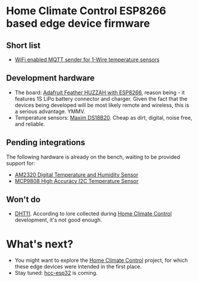 # Home Climate Control ESP8266 based edge device firmware

## Short list
* [WiFi enabled MQTT sender for 1-Wire temperature sensors](https://github.com/home-climate-control/hcc-ESP8266/tree/master/ES8266-mqtt-wifi-onewire)

## Development hardware

* The board: [Adafruit Feather HUZZAH with ESP8266](https://www.adafruit.com/product/3213), reason being - it features 1S LiPo battery connector and charger. Given the fact that the devices being developed will be most likely remote and wireless, this is a serious advantage. YMMV.
* Temperature sensors: [Maxim DS18B20](https://datasheets.maximintegrated.com/en/ds/DS18B20.pdf). Cheap as dirt, digital, noise free, and reliable.

## Pending integrations

The following hardware is already on the bench, waiting to be provided support for:

* [AM2320 Digital Temperature and Humidity Sensor](https://www.adafruit.com/product/3721)
* [MCP9808 High Accuracy I2C Temperature Sensor](https://www.adafruit.com/product/1782)

## Won't do

* [DHT11](https://www.mouser.com/datasheet/2/758/DHT11-Technical-Data-Sheet-Translated-Version-1143054.pdf). According to lore collected during [Home Climate Control](https://github.com/home-climate-control/dz/wiki) development, it's not good enough.

# What's next?

* You might want to explore the [Home Climate Control](https://github.com/home-climate-control/dz) project, for which these edge devices were intended in the first place.
* Stay tuned: [hcc-esp32](https://github.com/home-climate-control/hcc-esp32) is coming.
